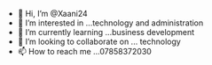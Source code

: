 - 👋 Hi, I’m @Xaani24
- 👀 I’m interested in ...technology and administration 
- 🌱 I’m currently learning ...business development 
- 💞️ I’m looking to collaborate on ... technology 
- 📫 How to reach me ...07858372030

<!---
Xaani24/Xaani24 is a ✨ special ✨ repository because its `README.md` (this file) appears on your GitHub profile.
You can click the Preview link to take a look at your changes.
--->
